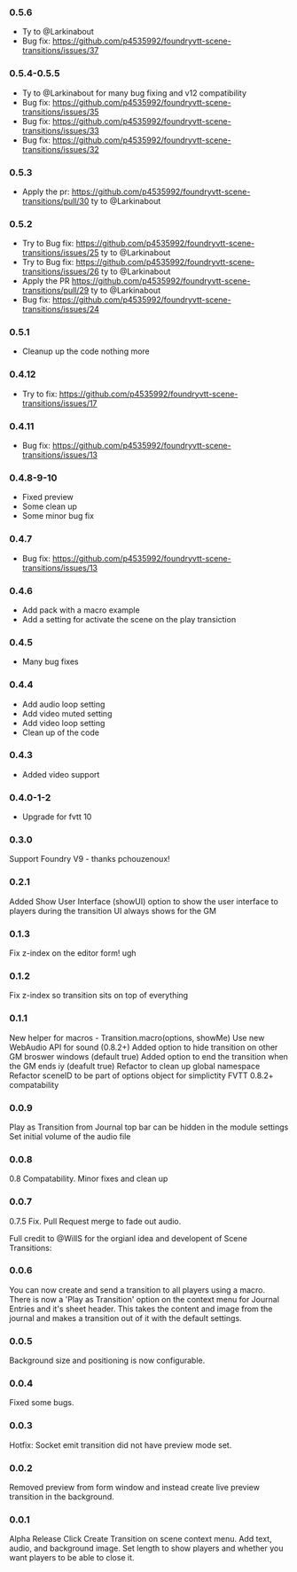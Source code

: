 
### 0.5.6

- Ty to @Larkinabout
- Bug fix: https://github.com/p4535992/foundryvtt-scene-transitions/issues/37

### 0.5.4-0.5.5

- Ty to @Larkinabout for many bug fixing and v12 compatibility
- Bug fix: https://github.com/p4535992/foundryvtt-scene-transitions/issues/35
- Bug fix: https://github.com/p4535992/foundryvtt-scene-transitions/issues/33
- Bug fix: https://github.com/p4535992/foundryvtt-scene-transitions/issues/32

### 0.5.3

- Apply the pr: https://github.com/p4535992/foundryvtt-scene-transitions/pull/30 ty to @Larkinabout

### 0.5.2

- Try to Bug fix: https://github.com/p4535992/foundryvtt-scene-transitions/issues/25 ty to @Larkinabout
- Try to Bug fix: https://github.com/p4535992/foundryvtt-scene-transitions/issues/26 ty to @Larkinabout
- Apply the PR https://github.com/p4535992/foundryvtt-scene-transitions/pull/29 ty to @Larkinabout
- Bug fix: https://github.com/p4535992/foundryvtt-scene-transitions/issues/24

### 0.5.1

- Cleanup up the code nothing more

### 0.4.12

- Try to fix: https://github.com/p4535992/foundryvtt-scene-transitions/issues/17

### 0.4.11

- Bug fix: https://github.com/p4535992/foundryvtt-scene-transitions/issues/13

### 0.4.8-9-10

- Fixed preview
- Some clean up
- Some minor bug fix

### 0.4.7

- Bug fix: https://github.com/p4535992/foundryvtt-scene-transitions/issues/13

### 0.4.6

- Add pack with a macro example
- Add a setting for activate the scene on the play transiction

### 0.4.5

- Many bug fixes

### 0.4.4

- Add audio loop setting
- Add video muted setting
- Add video loop setting
- Clean up of the code

### 0.4.3

- Added video support

### 0.4.0-1-2

- Upgrade for fvtt 10

### 0.3.0

Support Foundry V9 - thanks pchouzenoux!

### 0.2.1
Added Show User Interface (showUI) option to show the user interface to players during the transition
UI always shows for the GM

### 0.1.3
Fix z-index on the editor form! ugh

### 0.1.2
Fix z-index so transition sits on top of everything

### 0.1.1
New helper for macros - Transition.macro(options, showMe)
Use new WebAudio API for sound (0.8.2+)
Added option to hide transition on other GM broswer windows (default true)
Added option to end the transition when the GM ends iy (deafult true)
Refactor to clean up global namespace
Refactor sceneID to be part of options object for simplictity
FVTT 0.8.2+ compatability

### 0.0.9
Play as Transition from Journal top bar can be hidden in the module settings
Set initial volume of the audio file

### 0.0.8
0.8 Compatability. Minor fixes and clean up

### 0.0.7
0.7.5 Fix. Pull Request merge to fade out audio.


Full credit to @WillS for the orgianl idea and developent of Scene Transitions:
### 0.0.6
You can now create and send a transition to all players using a macro. There is now a 'Play as Transition' option on the context menu for Journal Entries and it's sheet header. This takes the content and image from the journal and makes a transition out of it with the default settings.

### 0.0.5
Background size and positioning is now configurable.

### 0.0.4
Fixed some bugs.

### 0.0.3
Hotfix: Socket emit transition did not have preview mode set.

### 0.0.2
Removed preview from form window and instead create live preview transition in the background.

### 0.0.1
Alpha Release
Click Create Transition on scene context menu. Add text, audio, and background image. Set length to show players and whether you want players to be able to close it.
